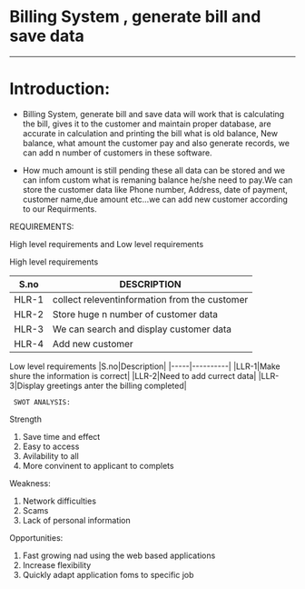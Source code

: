 
 # Billing System , generate bill and save data
 ****
  # Introduction:
  
  * Billing System, generate bill and save data will work that is calculating the bill, gives it to the customer and maintain proper database, are accurate in calculation and printing the bill what is old balance, New balance, what amount the customer pay and also generate records, we can add n number of customers in these software. 
  
  * How much amount is still pending these all data can be stored and we can infom custom what is remaning balance he/she need to pay.We can store the customer data like Phone number, Address, date of payment, customer name,due amount etc...we can add new customer according to our Requirments. 
 
 
  REQUIREMENTS:
  
  High level requirements and Low level requirements
 
 High level requirements
 
 |S.no|DESCRIPTION|
 |---|-----------|
 |HLR-1|collect releventinformation from the customer|
 |HLR-2|Store huge n number of customer data|
 |HLR-3|We can search and display customer data|
 |HLR-4|Add new customer |
 
 Low level requirements
|S.no|Description|
|-----|----------|
|LLR-1|Make shure the information is correct|
|LLR-2|Need to add currect data|
|LLR-3|Display greetings anter the billing completed|
 


   
     SWOT ANALYSIS:
    
    
Strength
 
1. Save time and effect
2. Easy to access
3. Avilability to all
4. More convinent to applicant to complets


Weakness:

1. Network difficulties
2. Scams
3. Lack of personal information

Opportunities:

1. Fast growing nad using the web based applications 
2. Increase flexibility 
3. Quickly adapt application foms to specific job




 
    
  
  
    
 
 
 
 
